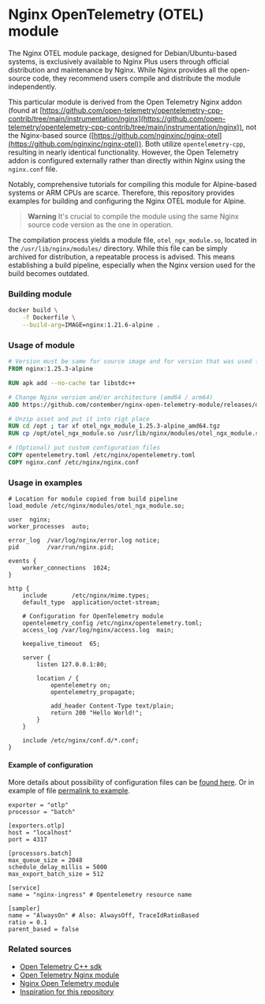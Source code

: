 # Nginx OpenTelemetry (OTEL) module

The Nginx OTEL module package, designed for Debian/Ubuntu-based systems, 
is exclusively available to Nginx Plus users through official distribution and maintenance by Nginx. 
While Nginx provides all the open-source code, they recommend users compile and distribute the module independently.

This particular module is derived from the Open Telemetry Nginx addon 
(found at [https://github.com/open-telemetry/opentelemetry-cpp-contrib/tree/main/instrumentation/nginx](https://github.com/open-telemetry/opentelemetry-cpp-contrib/tree/main/instrumentation/nginx)), 
not the Nginx-based source ([https://github.com/nginxinc/nginx-otel](https://github.com/nginxinc/nginx-otel)). 
Both utilize `opentelemetry-cpp`, resulting in nearly identical functionality. 
However, the Open Telemetry addon is configured externally rather than directly within Nginx using the `nginx.conf` file.

Notably, comprehensive tutorials for compiling this module for Alpine-based systems or ARM CPUs are scarce. 
Therefore, this repository provides examples for building and configuring the Nginx OTEL module for Alpine.

> **Warning**
> It's crucial to compile the module using the same Nginx source code version as the one in operation.

The compilation process yields a module file, `otel_ngx_module.so`, located in the `/usr/lib/nginx/modules/` directory. 
While this file can be simply archived for distribution, a repeatable process is advised. 
This means establishing a build pipeline, especially when the Nginx version used for the build becomes outdated.

### Building module

```bash
docker build \
    -f Dockerfile \
    --build-arg=IMAGE=nginx:1.21.6-alpine .
```

### Usage of module

```dockerfile
# Version must be same for source image and for version that was used for build module
FROM nginx:1.25.3-alpine

RUN apk add --no-cache tar libstdc++

# Change Nginx version and/or architecture (amd64 / arm64)
ADD https://github.com/contember/nginx-open-telemetry-module/releases/download/v1.0.0/otel_ngx_module_1.25.3-alpine_amd64.tgz /opt

# Unzip asset and put it into rigt place
RUN cd /opt ; tar xf otel_ngx_module_1.25.3-alpine_amd64.tgz
RUN cp /opt/otel_ngx_module.so /usr/lib/nginx/modules/otel_ngx_module.so

# (Optional) put custom configuration files
COPY opentelemetry.toml /etc/nginx/opentelemetry.toml
COPY nginx.conf /etc/nginx/nginx.conf
```

### Usage in examples

```nginx configuration
# Location for module copied from build pipeline
load_module /etc/nginx/modules/otel_ngx_module.so;

user  nginx;
worker_processes  auto;

error_log  /var/log/nginx/error.log notice;
pid        /var/run/nginx.pid;

events {
    worker_connections  1024;
}

http {
    include       /etc/nginx/mime.types;
    default_type  application/octet-stream;

    # Configuration for OpenTelemetry module
    opentelemetry_config /etc/nginx/opentelemetry.toml;
    access_log /var/log/nginx/access.log  main;

    keepalive_timeout  65;

    server {
        listen 127.0.0.1:80;

        location / {
            opentelemetry on;
            opentelemetry_propagate;

            add_header Content-Type text/plain;
            return 200 "Hello World!";
        }
    }

    include /etc/nginx/conf.d/*.conf;
}
```

#### Example of configuration
More details about possibility of configuration files can be [found here](https://github.com/open-telemetry/opentelemetry-cpp-contrib/tree/2a0db982f3d7ee91dfbe8150435e49e837bfb7ce/instrumentation/nginx#usage).
Or in example of file [permalink to example](https://github.com/open-telemetry/opentelemetry-cpp-contrib/blob/2a0db982f3d7ee91dfbe8150435e49e837bfb7ce/instrumentation/nginx/test/conf/otel-nginx.toml).

```tomp
exporter = "otlp"
processor = "batch"

[exporters.otlp]
host = "localhost"
port = 4317

[processors.batch]
max_queue_size = 2048
schedule_delay_millis = 5000
max_export_batch_size = 512

[service]
name = "nginx-ingress" # Opentelemetry resource name

[sampler]
name = "AlwaysOn" # Also: AlwaysOff, TraceIdRatioBased
ratio = 0.1
parent_based = false
```

### Related sources
- [Open Telemetry C++ sdk](https://github.com/open-telemetry/opentelemetry-cpp)
- [Open Telemetry Nginx module](https://github.com/open-telemetry/opentelemetry-cpp-contrib)
- [Nginx Open Telemetry module](https://github.com/nginxinc/nginx-otel)
- [Inspiration for this repository](https://github.com/tangx/Nginx-With-OpenTelemetry)

